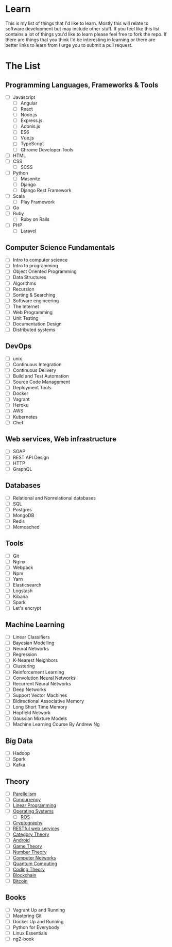 # Learn
This is my list of things that I'd like to learn. Mostly this will relate to software development but may include other stuff. If you feel like this list contains a lot of things you'd like to learn please feel free to fork the repo. If there are things that you think I'd be interesting in learning or there are better links to learn from I urge you to submit a pull request.

# The List

## Programming Languages, Frameworks & Tools

- [ ] Javascript
  - [ ] Angular
  - [ ] React
  - [ ] Node.js
  - [ ] Express.js
  - [ ] Adonis.js
  - [ ] ES6
  - [ ] Vue.js
  - [ ] TypeScript
  - [ ] Chrome Developer Tools
- [ ] HTML
- [ ] CSS
  - [ ] SCSS
- [ ] Python
  - [ ] Masonite
  - [ ] Django
  - [ ] Django Rest Framework
- [ ] Scala
  - [ ] Play Framework
- [ ] Go
- [ ] Ruby
  - [ ] Ruby on Rails
- [ ] PHP
  - [ ] Laravel

## Computer Science Fundamentals

- [ ] Intro to computer science
- [ ] Intro to programming
- [ ] Object Oriented Programming
- [ ] Data Structures
- [ ] Algorithms
- [ ] Recursion
- [ ] Sorting & Searching
- [ ] Software engineering
- [ ] The Internet
- [ ] Web Programming
- [ ] Unit Testing
- [ ] Documentation Design
- [ ] Distributed systems

## DevOps

- [ ] unix
- [ ] Continuous Integration
- [ ] Continuous Delivery
- [ ] Build and Test Automation
- [ ] Source Code Management
- [ ] Deployment Tools
- [ ] Docker
- [ ] Vagrant
- [ ] Heroku
- [ ] AWS
- [ ] Kubernetes
- [ ] Chef

## Web services, Web infrastructure

- [ ] SOAP
- [ ] REST API Design
- [ ] HTTP
- [ ] GraphQL

## Databases

- [ ] Relational and Nonrelational databases
- [ ] SQL 
- [ ] Postgres
- [ ] MongoDB
- [ ] Redis
- [ ] Memcached

## Tools

- [ ] Git
- [ ] Nginx
- [ ] Webpack
- [ ] Npm
- [ ] Yarn
- [ ] Elasticsearch
- [ ] Logstash
- [ ] Kibana
- [ ] Spark
- [ ] Let's encrypt

## Machine Learning

- [ ] Linear Classifiers
- [ ] Bayesian Modelling
- [ ] Neural Networks
- [ ] Regression
- [ ] K-Nearest Neighbors
- [ ] Clustering
- [ ] Reinforcement Learning
- [ ] Convolution Neural Networks
- [ ] Recurrent Neural Networks
- [ ] Deep Networks
- [ ] Support Vector Machines
- [ ] Bidirectional Associative Memory
- [ ] Long Short Time Memory
- [ ] Hopfield Network
- [ ] Gaussian Mixture Models
- [ ] Machine Learning Course By Andrew Ng

## Big Data

- [ ] Hadoop
- [ ] Spark
- [ ] Kafka

## Theory

- [ ] [Parellelism](https://computing.llnl.gov/tutorials/parallel_comp/)
- [ ] [Concurrency](https://en.wikipedia.org/wiki/Concurrency_(computer_science))
- [ ] [Linear Programming](https://www.math.ucla.edu/~tom/LP.pdf)
- [ ] [Operating Systems](https://www.udacity.com/wiki/ud923)
  - [ ] [ROS](http://www.ros.org/about-ros/)
- [ ] [Cryptography](https://www.coursera.org/learn/crypto)
- [ ] [RESTful web services](https://en.wikipedia.org/wiki/Representational_state_transfer)
- [ ] [Category Theory](https://en.wikipedia.org/wiki/Category_theory)
- [ ] [Android](https://developer.android.com/training/index.html)
- [ ] [Game Theory](https://www.coursera.org/learn/game-theory-introduction)
- [ ] [Number Theory](https://ocw.mit.edu/courses/mathematics/18-781-theory-of-numbers-spring-2012/)
- [ ] [Computer Networks](http://www.saylor.org/site/wp-content/uploads/2012/02/Computer-Networking-Principles-Bonaventure-1-30-31-OTC1.pdf)
- [ ] [Quantum Computing](https://ocw.mit.edu/courses/mathematics/18-435j-quantum-computation-fall-2003/)
- [ ] [Coding Theory](https://ocw.mit.edu/courses/electrical-engineering-and-computer-science/6-895-essential-coding-theory-fall-2004/)
- [ ] [Blockchain](https://www.packtpub.com/big-data-and-business-intelligence/mastering-blockchain)
- [ ] [Bitcoin](https://bitcoin.org/en/developer-documentation)

## Books

- [ ] Vagrant Up and Running
- [ ] Mastering Git
- [ ] Docker Up and Running
- [ ] Python for Everybody
- [ ] Linux Essentials
- [ ] ng2-book
